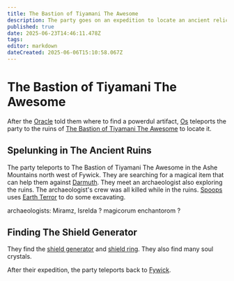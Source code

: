 ```yaml
---
title: The Bastion of Tiyamani The Awesome
description: The party goes on an expedition to locate an ancient relic to use against Darmuth
published: true
date: 2025-06-23T14:46:11.478Z
tags: 
editor: markdown
dateCreated: 2025-06-06T15:10:58.067Z
---
```


# The Bastion of Tiyamani The Awesome
After the [Oracle](/characters/oracle-of-fywick) told them where to find a powerdul artifact, [Os](/characters/os) teleports the party to the ruins of [The Bastion of Tiyamani The Awesome](/locations/Mardun/the-bastion-of-tiyamani-the-awesome) to locate it.


## Spelunking in The Ancient Ruins
The party teleports to The Bastion of Tiyamani The Awesome in the Ashe Mountains north west of Fywick. They are searching for a magical item that can help them against [Darmuth](/characters/Darmuth). They meet an archaeologist also exploring the ruins. The archaeologist's crew was all killed while in the ruins. [Spoops](/characters/spoops) uses [Earth Terror](/items/Earth-Terror) to do some excavating. 

archaeologists: Miramz, Isrelda ?
magicorum enchantorom ?

## Finding The Shield Generator
They find the [shield generator](/items/Shield-Generator) and [shield ring](/items/Shield-Ring). They also find many soul crystals.

After their expedition, the party teleports back to [Fywick](/locations/Mardun/Fywick).